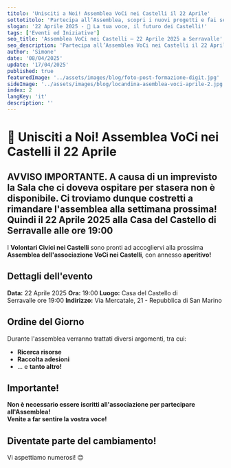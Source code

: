 ```yaml
---
titolo: 'Unisciti a Noi! Assemblea VoCi nei Castelli il 22 Aprile'
sottotitolo: 'Partecipa all’Assemblea, scopri i nuovi progetti e fai sentire la tua voce per il futuro della comunità!'
slogan: '22 Aprile 2025 - 📢 La tua voce, il futuro dei Castelli!'
tags: ['Eventi ed Iniziative']
seo_title: 'Assemblea VoCi nei Castelli – 22 Aprile 2025 a Serravalle'
seo_description: 'Partecipa all’Assemblea VoCi nei Castelli il 22 Aprile 2025 nella Casa del Castello di Serravalle. Aperta a tutti i cittadini, con aperitivo e dibattito sui prossimi eventi!'
author: 'Simone'
date: '08/04/2025'
update: '17/04/2025'
published: true
featuredImage: '../assets/images/blog/foto-post-formazione-digit.jpg'
sideImage: '../assets/images/blog/locandina-asemblea-voci-aprile-2.jpg'
index: 2
langKey: 'it'
description: ''
---
```


# 📢 Unisciti a Noi! Assemblea VoCi nei Castelli il 22 Aprile

## AVVISO IMPORTANTE. A causa di un imprevisto la Sala che ci doveva ospitare per stasera non è disponibile. Ci troviamo dunque costretti a rimandare l'assemblea alla settimana prossima! Quindi il 22 Aprile 2025 alla Casa del Castello di Serravalle alle ore 19:00

I **Volontari Civici nei Castelli** sono pronti ad accogliervi alla prossima **Assemblea dell'associazione VoCi nei Castelli**, con annesso **aperitivo!**

## Dettagli dell'evento

**Data:** 22 Aprile 2025
**Ora:** 19:00
**Luogo:** Casa del Castello di Serravalle ore 19:00
**Indirizzo:** Via Mercatale, 21 - Repubblica di San Marino

## Ordine del Giorno

Durante l'assemblea verranno trattati diversi argomenti, tra cui:

- **Ricerca risorse**
- **Raccolta adesioni**
- … e **tanto altro!**

## Importante!

**Non è necessario essere iscritti all'associazione per partecipare all'Assemblea!**\
**Venite a far sentire la vostra voce!**

## **Diventate parte del cambiamento!**

Vi aspettiamo numerosi! 😊

